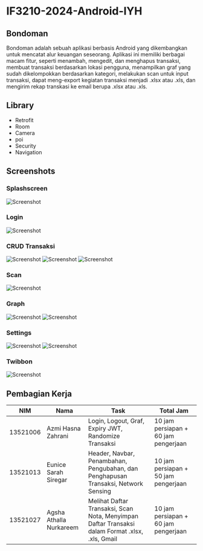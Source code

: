 # IF3210-2024-Android-IYH

## Bondoman
Bondoman adalah sebuah aplikasi berbasis Android yang dikembangkan untuk mencatat alur keuangan seseorang. Aplikasi ini memiliki berbagai macam fitur, seperti menambah, mengedit, dan menghapus transaksi, membuat transaksi berdasarkan lokasi pengguna, menampilkan graf yang sudah dikelompokkan berdasarkan kategori, melakukan scan untuk input transaksi, dapat meng-export kegiatan transaksi menjadi .xlsx atau .xls, dan mengirim rekap transkasi ke email berupa .xlsx atau .xls.

## Library
- Retrofit
- Room
- Camera
- poi
- Security
- Navigation

## Screenshots
### Splashscreen <br>
![Screenshot](img/splashscreen.jpg)

### Login <br>
![Screenshot](img/login.jpg)

### CRUD Transaksi <br>
![Screenshot](img/transaction.jpg)
![Screenshot](img/add.jpg)
![Screenshot](img/edit.jpg)

### Scan <br>
![Screenshot](img/scan.jpg)

### Graph <br>
![Screenshot](img/graph.jpg)
![Screenshot](img/graph%20landscape.jpg)

### Settings <br>
![Screenshot](img/settings.jpg)
![Screenshot](img/popup%20excel.jpg)

### Twibbon <br>
![Screenshot](img/twibbon.jpg)


## Pembagian Kerja
| NIM      | Nama                   | Task                                                             |Total Jam                           |
|----------|------------------------|------------------------------------------------------------------|------------------------------------|
| 13521006 | Azmi Hasna Zahrani   |Login, Logout, Graf, Expiry JWT, Randomize Transaksi     |10 jam persiapan + 60 jam pengerjaan |
| 13521013 | Eunice Sarah Siregar        | Header, Navbar, Penambahan, Pengubahan, dan Penghapusan Transaksi, Network Sensing               |10 jam persiapan + 50 jam pengerjaan |
| 13521027 | Agsha Athalla Nurkareem            |Melihat Daftar Transaksi, Scan Nota, Menyimpan Daftar Transaksi dalam Format .xlsx, .xls, Gmail |10 jam persiapan + 60 jam pengerjaan |